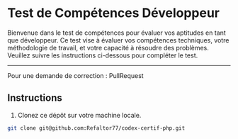 # Test de Compétences Développeur

Bienvenue dans le test de compétences pour évaluer vos aptitudes en tant que
développeur. Ce test vise à évaluer vos compétences techniques, votre méthodologie
de travail, et votre capacité à résoudre des problèmes. Veuillez suivre les
instructions ci-dessous pour compléter le test.

---

Pour une demande de correction : PullRequest

## Instructions

1. Clonez ce dépôt sur votre machine locale.

```bash
git clone git@github.com:Refaltor77/codex-certif-php.git
